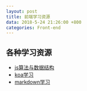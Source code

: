 ```yaml
---
layout: post
title: 前端学习资源
data: 2018-5-24 21:26:00 +800
categories: Front-end
---
```


## 各种学习资源
* [js算法与数据结构](https://github.com/trekhleb/javascript-algorithms)
* [koa学习](https://chenshenhai.github.io/koa2-note/)
* [markdown学习](http://xianbai.me/learn-md/index.html)